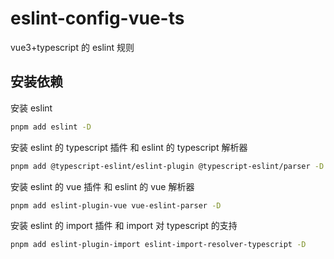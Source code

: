 # eslint-config-vue-ts

vue3+typescript 的 eslint 规则

## 安装依赖

安装 eslint

```bash
pnpm add eslint -D
```

安装 eslint 的 typescript 插件 和 eslint 的 typescript 解析器

```bash
pnpm add @typescript-eslint/eslint-plugin @typescript-eslint/parser -D
```

安装 eslint 的 vue 插件 和 eslint 的 vue 解析器

```bash
pnpm add eslint-plugin-vue vue-eslint-parser -D
```

安装 eslint 的 import 插件 和 import 对 typescript 的支持

```bash
pnpm add eslint-plugin-import eslint-import-resolver-typescript -D
```
